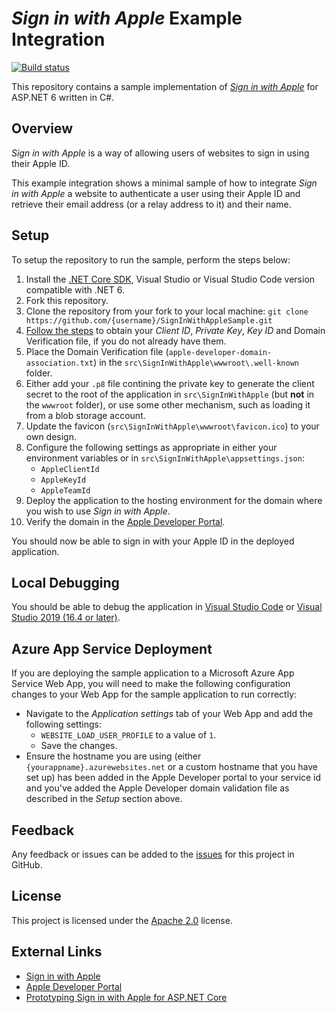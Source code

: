 # _Sign in with Apple_ Example Integration

[![Build status](https://github.com/martincostello/SignInWithAppleSample/workflows/build/badge.svg?branch=main&event=push)](https://github.com/martincostello/SignInWithAppleSample/actions?query=workflow%3Abuild+branch%3Amain+event%3Apush)

This repository contains a sample implementation of [_Sign in with Apple_](https://developer.apple.com/sign-in-with-apple/) for ASP.NET 6 written in C#.

## Overview

_Sign in with Apple_ is a way of allowing users of websites to sign in using their Apple ID.

This example integration shows a minimal sample of how to integrate _Sign in with Apple_ a website to authenticate a user using their Apple ID and retrieve their email address (or a relay address to it) and their name.

## Setup

To setup the repository to run the sample, perform the steps below:

  1. Install the [.NET Core SDK](https://www.microsoft.com/net/download/core), Visual Studio or Visual Studio Code version compatible with .NET 6.
  1. Fork this repository.
  1. Clone the repository from your fork to your local machine: `git clone https://github.com/{username}/SignInWithAppleSample.git`
  1. [Follow the steps](https://developer.okta.com/blog/2019/06/04/what-the-heck-is-sign-in-with-apple#how-sign-in-with-apple-works-hint-it-uses-oauth-and-oidc) to obtain your _Client ID_, _Private Key_, _Key ID_ and Domain Verification file, if you do not already have them.
  1. Place the Domain Verification file (`apple-developer-domain-association.txt`) in the `src\SignInWithApple\wwwroot\.well-known` folder.
  1. Either add your `.p8` file contining the private key to generate the client secret to the root of the application in `src\SignInWithApple` (but **not** in the `wwwroot` folder), or use some other mechanism, such as loading it from a blob storage account.
  1. Update the favicon (`src\SignInWithApple\wwwroot\favicon.ico`) to your own design.
  1. Configure the following settings as appropriate in either your environment variables or in `src\SignInWithApple\appsettings.json`:
      * `AppleClientId`
      * `AppleKeyId`
      * `AppleTeamId`
  1. Deploy the application to the hosting environment for the domain where you wish to use _Sign in with Apple_.
  1. Verify the domain in the [Apple Developer Portal](https://developer.apple.com/account/).

You should now be able to sign in with your Apple ID in the deployed application.

## Local Debugging

You should be able to debug the application in [Visual Studio Code](https://code.visualstudio.com/) or [Visual Studio 2019 (16.4 or later)](https://www.visualstudio.com/downloads/).

## Azure App Service Deployment

If you are deploying the sample application to a Microsoft Azure App Service Web App, you will need to make the following configuration changes to your Web App for the sample application to run correctly:

* Navigate to the _Application settings_ tab of your Web App and add the following settings:
  * `WEBSITE_LOAD_USER_PROFILE` to a value of `1`.
  * Save the changes.
* Ensure the hostname you are using (either `{yourappname}.azurewebsites.net` or a custom hostname that you have set up) has been added in the Apple Developer portal to your service id and you've added the Apple Developer domain validation file as described in the _Setup_ section above.

## Feedback

Any feedback or issues can be added to the [issues](https://github.com/martincostello/SignInWithAppleSample/issues) for this project in GitHub.

## License

This project is licensed under the [Apache 2.0](https://github.com/martincostello/SignInWithAppleSample/blob/main/LICENSE) license.

## External Links

* [Sign in with Apple](https://developer.apple.com/sign-in-with-apple/)
* [Apple Developer Portal](https://developer.apple.com/account/)
* [Prototyping Sign in with Apple for ASP.NET Core](https://blog.martincostello.com/sign-in-with-apple-prototype-for-aspnet-core/)
